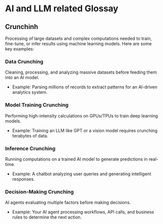 # AI and LLM related Glossay

## Crunchinh
Processing of large datasets and complex computations needed to train, fine-tune, or infer results using machine learning models. Here are some key examples:
### Data Crunching
Cleaning, processing, and analyzing massive datasets before feeding them into an AI model.
  - Example: Parsing millions of records to extract patterns for an AI-driven analytics system.
### Model Training Crunching
Performing high-intensity calculations on GPUs/TPUs to train deep learning models.
  - Example: Training an LLM like GPT or a vision model requires crunching terabytes of data.
### Inference Crunching
Running computations on a trained AI model to generate predictions in real-time.
- Example: A chatbot analyzing user queries and generating intelligent responses.
### Decision-Making Crunching
AI agents evaluating multiple factors before making decisions.
- Example: Your AI agent processing workflows, API calls, and business rules to determine the next action.
